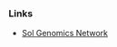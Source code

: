 ### Links

-   [Sol Genomics
    Network](http://solgenomics.net/organism/Solanum_lycopersicum/genome)
